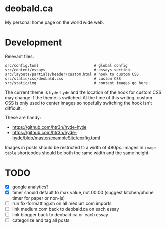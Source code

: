 # deobald.ca

My personal home page on the world wide web.

# Development

Relevant files:

```
src/config.toml                         # global config
src/content/essays                      # essays section
src/layouts/partials/header/custom.html # hook to custom CSS
src/static/css/deobald.css              # custom CSS
src/static/img                          # content images go here
```

The current theme is `hyde-hyde` and the location of the hook for custom CSS may change if the theme is switched. At the time of this writing, custom CSS is only used to center images so hopefully switching the hook isn't difficult.

These are handy:

- https://github.com/htr3n/hyde-hyde
- https://github.com/htr3n/hyde-hyde/blob/master/exampleSite/config.toml

Images in posts should be restricted to a width of 480px. Images in `image-table` shortcodes should be both the same width and the same height.

# TODO

- [x] google analytics?
- [x] timer should default to max value, not 00:00 (suggest kitchen/phone timer for paper or non-js)
- [ ] run fix-formatting.sh on all medium.com imports
- [ ] link medium.com back to deobald.ca on each essay
- [ ] link blogger back to deobald.ca on each essay
- [ ] categorize and tag all posts
